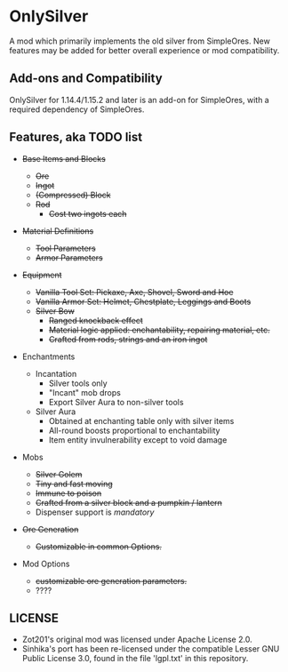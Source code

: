 
OnlySilver
==========

A mod which primarily implements the old silver from SimpleOres. New features may be added for better overall experience or mod compatibility.

## Add-ons and Compatibility

OnlySilver for 1.14.4/1.15.2 and later is an add-on for SimpleOres, with a required dependency of SimpleOres.

## Features, aka TODO list

* <s>Base Items and Blocks</s>  
    * <s>Ore</s>    
    * <s>Ingot</s>    
    * <s>(Compressed) Block</s>    
    * <s>Rod</s>    
        * <s>Cost two ingots each</s>  

* <s>Material Definitions</s>    
    * <s>Tool Parameters</s>    
    * <s>Armor Parameters</s>   

* <s>Equipment</s>   
    * <s>Vanilla Tool Set: Pickaxe, Axe, Shovel, Sword and Hoe</s>    
    * <s>Vanilla Armor Set: Helmet, Chestplate, Leggings and Boots</s>    
    * <s>Silver Bow</s>      
        * <s>Ranged knockback effect</s>  
        * <s>Material logic applied: enchantability, repairing material, etc.</s>  
        * <s>Crafted from rods, strings and an iron ingot</s>  

* Enchantments  
    * Incantation  
        * Silver tools only  
        * "Incant" mob drops   
        * Export Silver Aura to non-silver tools        
    * Silver Aura  
        * Obtained at enchanting table only with silver items  
        * All-round boosts proportional to enchantability  
        * Item entity invulnerability except to void damage  

* Mobs  
     * <s>Silver Golem</s>  
     * <s>Tiny and fast moving</s>    
     * <s>Immune to poison</s>  
     * <s>Crafted from a silver block and a pumpkin / lantern</s>  
     * Dispenser support is *mandatory*  
     
* <s>Ore Generation</s>  
     * <s>Customizable in common Options.</s>  

* Mod Options  
     * <s>customizable ore generation parameters.</s>  
     * ????

## LICENSE

  * Zot201's original mod was licensed under Apache License 2.0.
  * Sinhika's port has been re-licensed under the compatible Lesser GNU Public License 3.0, found in the file 'lgpl.txt' in this repository.
